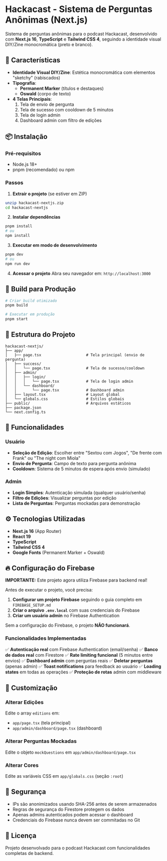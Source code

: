 # Hackacast - Sistema de Perguntas Anônimas (Next.js)

Sistema de perguntas anônimas para o podcast Hackacast, desenvolvido com **Next.js 16**, **TypeScript** e **Tailwind CSS 4**, seguindo a identidade visual DIY/Zine monocromática (preto e branco).

## 🎨 Características

- **Identidade Visual DIY/Zine**: Estética monocromática com elementos "sketchy" (rabiscados)
- **Tipografia**: 
  - **Permanent Marker** (títulos e destaques)
  - **Oswald** (corpo de texto)
- **4 Telas Principais**:
  1. Tela de envio de pergunta
  2. Tela de sucesso com cooldown de 5 minutos
  3. Tela de login admin
  4. Dashboard admin com filtro de edições

## 📦 Instalação

### Pré-requisitos
- Node.js 18+ 
- pnpm (recomendado) ou npm

### Passos

1. **Extrair o projeto** (se estiver em ZIP)
```bash
unzip hackacast-nextjs.zip
cd hackacast-nextjs
```

2. **Instalar dependências**
```bash
pnpm install
# ou
npm install
```

3. **Executar em modo de desenvolvimento**
```bash
pnpm dev
# ou
npm run dev
```

4. **Acessar o projeto**
Abra seu navegador em: `http://localhost:3000`

## 🚀 Build para Produção

```bash
# Criar build otimizado
pnpm build

# Executar em produção
pnpm start
```

## 📁 Estrutura do Projeto

```
hackacast-nextjs/
├── app/
│   ├── page.tsx                    # Tela principal (envio de pergunta)
│   ├── success/
│   │   └── page.tsx                # Tela de sucesso/cooldown
│   ├── admin/
│   │   ├── login/
│   │   │   └── page.tsx            # Tela de login admin
│   │   └── dashboard/
│   │       └── page.tsx            # Dashboard admin
│   ├── layout.tsx                  # Layout global
│   └── globals.css                 # Estilos globais
├── public/                         # Arquivos estáticos
├── package.json
└── next.config.ts
```

## 🎯 Funcionalidades

### Usuário
- **Seleção de Edição**: Escolher entre "Sextou com Jogos", "De frente com Frank" ou "The night com Miola"
- **Envio de Pergunta**: Campo de texto para pergunta anônima
- **Cooldown**: Sistema de 5 minutos de espera após envio (simulado)

### Admin
- **Login Simples**: Autenticação simulada (qualquer usuário/senha)
- **Filtro de Edições**: Visualizar perguntas por edição
- **Lista de Perguntas**: Perguntas mockadas para demonstração

## ⚙️ Tecnologias Utilizadas

- **Next.js 16** (App Router)
- **React 19**
- **TypeScript**
- **Tailwind CSS 4**
- **Google Fonts** (Permanent Marker + Oswald)

## 🔥 Configuração do Firebase

**IMPORTANTE:** Este projeto agora utiliza Firebase para backend real!

Antes de executar o projeto, você precisa:

1. **Configurar um projeto Firebase** seguindo o guia completo em `FIREBASE_SETUP.md`
2. **Criar o arquivo `.env.local`** com suas credenciais do Firebase
3. **Criar um usuário admin** no Firebase Authentication

Sem a configuração do Firebase, o projeto **NÃO funcionará**.

### Funcionalidades Implementadas

✅ **Autenticação real** com Firebase Authentication (email/senha)
✅ **Banco de dados real** com Firestore
✅ **Rate limiting funcional** (5 minutos entre envios)
✅ **Dashboard admin** com perguntas reais
✅ **Deletar perguntas** (apenas admin)
✅ **Toast notifications** para feedback ao usuário
✅ **Loading states** em todas as operações
✅ **Proteção de rotas** admin com middleware

## 🔧 Customização

### Alterar Edições
Edite o array `editions` em:
- `app/page.tsx` (tela principal)
- `app/admin/dashboard/page.tsx` (dashboard)

### Alterar Perguntas Mockadas
Edite o objeto `mockQuestions` em `app/admin/dashboard/page.tsx`

### Alterar Cores
Edite as variáveis CSS em `app/globals.css` (seção `:root`)

## 🔐 Segurança

- IPs são anonimizados usando SHA-256 antes de serem armazenados
- Regras de segurança do Firestore protegem os dados
- Apenas admins autenticados podem acessar o dashboard
- Credenciais do Firebase nunca devem ser commitadas no Git

## 📄 Licença

Projeto desenvolvado para o podcast Hackacast com funcionalidades completas de backend.

